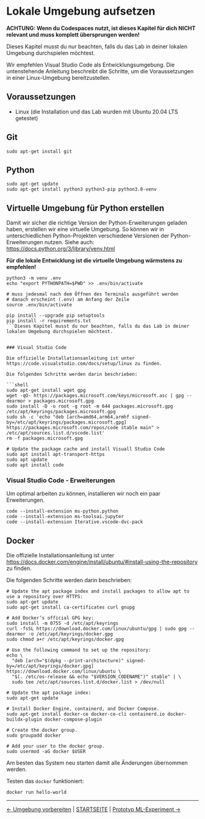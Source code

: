 # Lokale Umgebung aufsetzen

**ACHTUNG: Wenn du Codespaces nutzt, ist dieses Kapitel für dich NICHT relevant und muss komplett übersprungen werden!**

Dieses Kapitel musst du nur beachten, falls du das Lab in deiner lokalen Umgebung durchspielen möchtest.

Wir empfehlen Visual Studio Code als Entwicklungsumgebung. Die untenstehende Anleitung beschreibt die Schritte, um die Voraussetzungen in einer Linux-Umgebung bereitzustellen.

## Voraussetzungen

- Linux (die Installation und das Lab wurden mit Ubuntu 20.04 LTS getestet)

## Git

```shell
sudo apt-get install git
```

## Python

```shell
sudo apt-get update
sudo apt-get install python3 python3-pip python3.8-venv
```

## Virtuelle Umgebung für Python erstellen

Damit wir sicher die richtige Version der Python-Erweiterungen geladen haben, erstellen wir eine virtuelle Umgebung. So können wir in unterschiedlichen Python-Projekten verschiedene Versionen der Python-Erweiterungen nutzen. Siehe auch: https://docs.python.org/3/library/venv.html

**Für die lokale Entwicklung ist die virtuelle Umgebung wärmstens zu empfehlen!**

```shell
python3 -m venv .env
echo "export PYTHONPATH=$PWD" >> .env/bin/activate

# muss jedesmal nach dem Öffnen des Terminals ausgeführt werden
# danach erscheint (.env) am Anfang der Zeile
source .env/bin/activate

pip install --upgrade pip setuptools
pip install -r requirements.txt
```Dieses Kapitel musst du nur beachten, falls du das Lab in deiner lokalen Umgebung durchspielen möchtest.


### Visual Studio Code

Die offizielle Installationsanleitung ist unter https://code.visualstudio.com/docs/setup/linux zu finden.

Die folgenden Schritte werden darin beschrieben:

```shell
sudo apt-get install wget gpg
wget -qO- https://packages.microsoft.com/keys/microsoft.asc | gpg --dearmor > packages.microsoft.gpg
sudo install -D -o root -g root -m 644 packages.microsoft.gpg /etc/apt/keyrings/packages.microsoft.gpg
sudo sh -c 'echo "deb [arch=amd64,arm64,armhf signed-by=/etc/apt/keyrings/packages.microsoft.gpg] https://packages.microsoft.com/repos/code stable main" > /etc/apt/sources.list.d/vscode.list'
rm -f packages.microsoft.gpg

# Update the package cache and install Visuall Studio Code
sudo apt install apt-transport-https
sudo apt update
sudo apt install code
```

### Visual Studio Code - Erweiterungen

Um optimal arbeiten zu können, installieren wir noch ein paar Erweiterungen.

```shell
code --install-extension ms-python.python
code --install-extension ms-toolsai.jupyter
code --install-extension Iterative.vscode-dvc-pack
```

## Docker

Die offizielle Installationsanleitung ist unter https://docs.docker.com/engine/install/ubuntu/#install-using-the-repository zu finden.

Die folgenden Schritte werden darin beschrieben:

```shell
# Update the apt package index and install packages to allow apt to use a repository over HTTPS:
sudo apt-get update
sudo apt-get install ca-certificates curl gnupg

# Add Docker’s official GPG key:
sudo install -m 0755 -d /etc/apt/keyrings
curl -fsSL https://download.docker.com/linux/ubuntu/gpg | sudo gpg --dearmor -o /etc/apt/keyrings/docker.gpg
sudo chmod a+r /etc/apt/keyrings/docker.gpg

# Use the following command to set up the repository:
echo \
  "deb [arch="$(dpkg --print-architecture)" signed-by=/etc/apt/keyrings/docker.gpg] https://download.docker.com/linux/ubuntu \
  "$(. /etc/os-release && echo "$VERSION_CODENAME")" stable" | \
  sudo tee /etc/apt/sources.list.d/docker.list > /dev/null

# Update the apt package index:
sudo apt-get update

# Install Docker Engine, containerd, and Docker Compose.
sudo apt-get install docker-ce docker-ce-cli containerd.io docker-buildx-plugin docker-compose-plugin

# Create the docker group.
sudo groupadd docker

# Add your user to the docker group.
sudo usermod -aG docker $USER
```

Am besten das System neu starten damit alle Änderungen übernommen werden.

Testen das `docker` funktioniert:

```shell
docker run hello-world
```

---

[← Umgebung vorbereiten](001_lab_environment.md) | [STARTSEITE](../README.md) |
[Prototyp ML-Experiment →](010_lab_initial_prototype.md)
